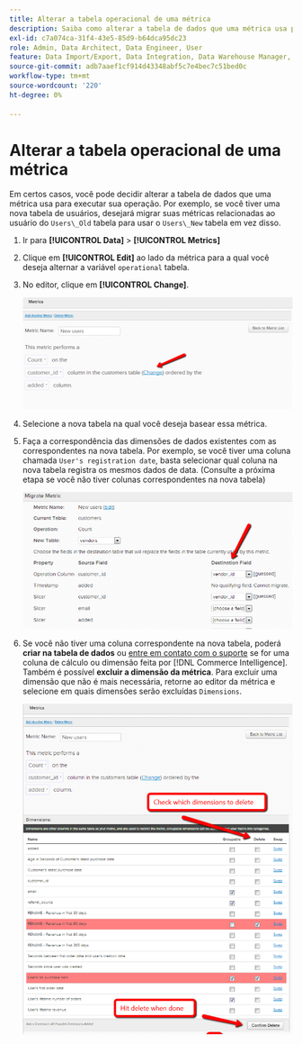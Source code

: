 ```yaml
---
title: Alterar a tabela operacional de uma métrica
description: Saiba como alterar a tabela de dados que uma métrica usa para executar sua operação.
exl-id: c7a074ca-31f4-43e5-85d9-b64dca95dc23
role: Admin, Data Architect, Data Engineer, User
feature: Data Import/Export, Data Integration, Data Warehouse Manager, Commerce Tables
source-git-commit: adb7aaef1cf914d43348abf5c7e4bec7c51bed0c
workflow-type: tm+mt
source-wordcount: '220'
ht-degree: 0%

---
```


# Alterar a tabela operacional de uma métrica

Em certos casos, você pode decidir alterar a tabela de dados que uma métrica usa para executar sua operação. Por exemplo, se você tiver uma nova tabela de usuários, desejará migrar suas métricas relacionadas ao usuário do  `Users\_Old` tabela para usar o `Users\_New` tabela em vez disso.

1. Ir para **[!UICONTROL Data]** > **[!UICONTROL Metrics]**
1. Clique em **[!UICONTROL Edit]** ao lado da métrica para a qual você deseja alternar a variável `operational` tabela.
1. No editor, clique em **[!UICONTROL Change]**.

   ![](../../assets/change-metrics-1.png)
1. Selecione a nova tabela na qual você deseja basear essa métrica.
1. Faça a correspondência das dimensões de dados existentes com as correspondentes na nova tabela. Por exemplo, se você tiver uma coluna chamada `User's registration date`, basta selecionar qual coluna na nova tabela registra os mesmos dados de data. (Consulte a próxima etapa se você não tiver colunas correspondentes na nova tabela)

   ![](../../assets/change-metrics-2.png)

1. Se você não tiver uma coluna correspondente na nova tabela, poderá **criar na tabela de dados** ou [entre em contato com o suporte](https://experienceleague.adobe.com/docs/commerce-knowledge-base/kb/troubleshooting/miscellaneous/mbi-service-policies.html) se for uma coluna de cálculo ou dimensão feita por [!DNL Commerce Intelligence]. Também é possível **excluir a dimensão da métrica**. Para excluir uma dimensão que não é mais necessária, retorne ao editor da métrica e selecione em quais dimensões serão excluídas `Dimensions`.

   ![](../../assets/change-metrics-3.png)
